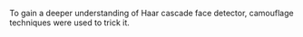 To gain a deeper understanding of Haar cascade face detector, camouflage techniques were used to trick it.
